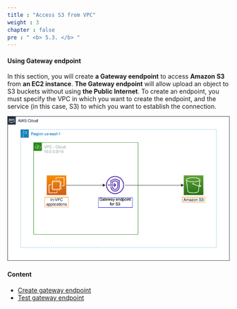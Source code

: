 ```yaml
---
title : "Access S3 from VPC"
weight : 3
chapter : false
pre : " <b> 5.3. </b> "
---
```


#### Using Gateway endpoint

In this section, you will create **a Gateway eendpoint** to access **Amazon S3** from **an EC2 instance**. **The Gateway endpoint** will allow upload an object to S3 buckets without using **the Public Internet**. To create an endpoint, you must specify the VPC in which you want to create the endpoint, and the service (in this case, S3) to which you want to establish the connection.

![overview](/images/5-Workshop/5.3-S3-vpc/diagram2.png)

#### Content

- [Create gateway endpoint](3.1-create-gwe/)
- [Test gateway endpoint](3.2-test-gwe/)